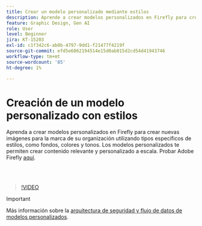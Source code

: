 ```yaml
---
title: Crear un modelo personalizado mediante estilos
description: Aprende a crear modelos personalizados en Firefly para crear nuevas imágenes para la marca de tu organización
feature: Graphic Design, Gen AI
role: User
level: Beginner
jira: KT-15203
exl-id: c1f342c6-ab0b-4797-9dd1-f21477f4219f
source-git-commit: efd5e6062194514e15d0ab015d2cd54d41943746
workflow-type: tm+mt
source-wordcount: '85'
ht-degree: 1%

---
```


# Creación de un modelo personalizado con estilos

Aprenda a crear modelos personalizados en Firefly para crear nuevas imágenes para la marca de su organización utilizando tipos específicos de estilos, como fondos, colores y tonos. Los modelos personalizados te permiten crear contenido relevante y personalizado a escala. Probar Adobe Firefly [aquí](https://firefly.adobe.com/).

<br> 

>[!VIDEO](https://video.tv.adobe.com/v/3428003?quality=12&learn=on&hidetitle=true)

>[!IMPORTANT]
>
>Más información sobre la [arquitectura de seguridad y flujo de datos de modelos personalizados](https://www.adobe.com/content/dam/cc/en/trust-center/ungated/whitepapers/creative-cloud/adobe-firefly-custom-models-security-fact-sheet.pdf).
